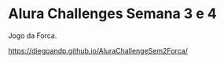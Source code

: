 # Alura Challenges Semana 3 e 4

Jogo da Forca.

https://diegoandp.github.io/AluraChallengeSem2Forca/

